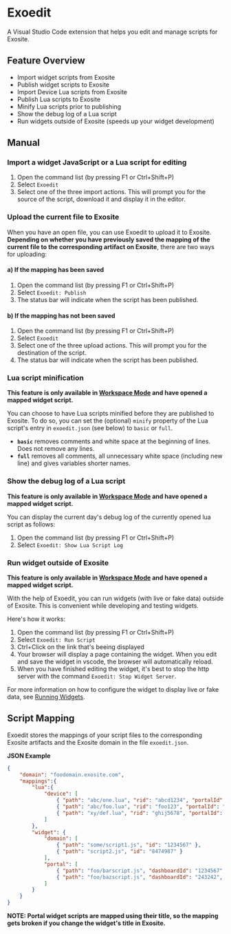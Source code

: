 # Exoedit
A Visual Studio Code extension that helps you edit and manage scripts for Exosite.

## Feature Overview
* Import widget scripts from Exosite
* Publish widget scripts to Exosite
* Import Device Lua scripts from Exosite
* Publish Lua scripts to Exosite
* Minify Lua scripts prior to publishing
* Show the debug log of a Lua script
* Run widgets outside of Exosite (speeds up your widget development)

## Manual
### Import a widget JavaScript or a Lua script for editing
1. Open the command list (by pressing F1 or Ctrl+Shift+P)
2. Select `Exoedit`
3. Select one of the three import actions. This will prompt you for the source of the script, download it and display it in the editor.

### Upload the current file to Exosite
When you have an open file, you can use Exoedit to upload it to Exosite. **Depending on whether you have previously saved the mapping of the current file to the corresponding artifact on Exosite**, there are two ways for uploading:

#### a) If the mapping has been saved
1. Open the command list (by pressing F1 or Ctrl+Shift+P)
2. Select `Exoedit: Publish`
3. The status bar will indicate when the script has been published.

#### b) If the mapping has not been saved
1. Open the command list (by pressing F1 or Ctrl+Shift+P)
2. Select `Exoedit`
3. Select one of the three upload actions. This will prompt you for the destination of the script.
4. The status bar will indicate when the script has been published.

### Lua script minification
**This feature is only available in [Workspace Mode](./UsageModes.md) and have opened a mapped widget script.**

You can choose to have Lua scripts minified before they are published to Exosite. To do so, you can set the (optional) `minify` property of the Lua script's entry in `exoedit.json` (see below) to `basic` or `full`. 
* **`basic`** removes comments and white space at the beginning of lines. Does not remove any lines.
* **`full`** removes all comments, all unnecessary white space (including new line) and gives variables shorter names.

### Show the debug log of a Lua script 
**This feature is only available in [Workspace Mode](./UsageModes.md) and have opened a mapped widget script.**

You can display the current day's debug log of the currently opened lua script as follows:
1. Open the command list (by pressing F1 or Ctrl+Shift+P)
2. Select `Exoedit: Show Lua Script Log`

### Run widget outside of Exosite
**This feature is only available in [Workspace Mode](./UsageModes.md) and have opened a mapped widget script.**

With the help of Exoedit, you can run widgets (with live or fake data) outside of Exosite. This is convenient while developing and testing widgets.

Here's how it works:

1. Open the command list (by pressing F1 or Ctrl+Shift+P)
2. Select `Exoedit: Run Script`
3. Ctrl+Click on the link that's beeing displayed
4. Your browser will display a page containing the widget. When you edit and save the widget in vscode, the browser will automatically reload.
5. When you have finished editing the widget, it's best to stop the http server with the command `Exoedit: Stop Widget Server`.

For more information on how to configure the widget to display live or fake data, see [Running Widgets](./RunningWidgets.md).

## Script Mapping
Exoedit stores the mappings of your script files to the corresponding Exosite artifacts and the Exosite domain in the file `exoedit.json`.

**JSON Example**
```json
{
    "domain": "foodomain.exosite.com",
    "mappings":{
        "lua":{
            "device": [
                { "path": "abc/one.lua", "rid": "abcd1234", "portalId": "123456", "minify": "basic" },
                { "path": "abc/foo.lua", "rid": "foo123", "portalId": "123456", "minify": "full" },
                { "path": "xy/def.lua", "rid": "ghij5678", "portalId": "123456" }
            ]
        },
        "widget": {
            "domain": [
                { "path": "some/script1.js", "id": "1234567" },
                { "path": "script2.js", "id": "8474987" }
            ],
            "portal": [
                { "path": "foo/barscript.js", "dashboardId": "1234567", "widgetTitle": "This is the title" },
                { "path": "foo/bazscript.js", "dashboardId": "243242", "widgetTitle": "Another title", "fake": true }
            ]
        }
    }
}
```

**NOTE: Portal widget scripts are mapped using their title, so the mapping gets broken if you change the widget's title in Exosite.**
